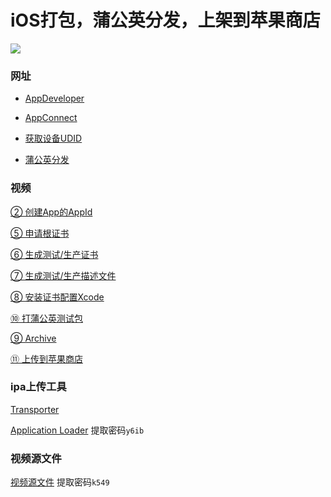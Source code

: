 # iOS打包，蒲公英分发，上架到苹果商店


![](https://oscimg.oschina.net/oscnet/up-61f5939d79c8b542629e9eb8fb43603361d.png)


### 网址

* [AppDeveloper](https://developer.apple.com/cn/)

* [AppConnect](https://appstoreconnect.apple.com)

* [获取设备UDID](https://www.pgyer.com/tools/udid)

* [蒲公英分发](https://www.pgyer.com)

### 视频

[② 创建App的AppId](https://v.youku.com/v_show/id_XNDkyMzUxNTM3Mg==.html)

[⑤ 申请根证书](https://v.youku.com/v_show/id_XNDkyNDYxODQxNg==.html)

[⑥ 生成测试/生产证书](https://v.youku.com/v_show/id_XNDkyNDYyMDA1Ng==.html)

[⑦ 生成测试/生产描述文件](https://v.youku.com/v_show/id_XNDkyNDYyMTg2NA==.html)

[⑧ 安装证书配置Xcode](https://v.youku.com/v_show/id_XNDkyMzUxNDUxNg==.html)

[⑩ 打蒲公英测试包](https://v.youku.com/v_show/id_XNDkyMzUxNjI4NA==.html)

[⑨ Archive](https://v.youku.com/v_show/id_XNDkyMzUxNTY3Mg==.html)

[⑪ 上传到苹果商店](https://v.youku.com/v_show/id_XNDkyNDYxNTM4NA==.html)

### ipa上传工具

[Transporter](https://apps.apple.com/cn/app/transporter/id1450874784?mt=12)

[Application Loader](https://pan.baidu.com/s/1BZVkXhZW83zF_jCCRlu53A) 提取密码`y6ib `


### 视频源文件

[视频源文件](https://pan.baidu.com/s/1M958w34_V_ZG1YtZkoAqPA)  提取密码`k549 `
